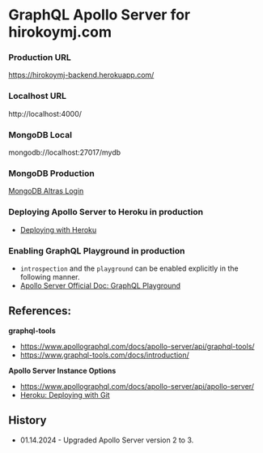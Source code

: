 # GraphQL Apollo Server for hirokoymj.com

### Production URL

https://hirokoymj-backend.herokuapp.com/

### Localhost URL

http://localhost:4000/

### MongoDB Local

mongodb://localhost:27017/mydb

### MongoDB Production

[MongoDB Altras Login](https://account.mongodb.com/account/login?nds=true)

### Deploying Apollo Server to Heroku in production

- [Deploying with Heroku](https://www.apollographql.com/docs/apollo-server/deployment/heroku/)

### Enabling GraphQL Playground in production

- `introspection` and the `playground` can be enabled explicitly in the following manner.
- [Apollo Server Official Doc: GraphQL Playground](https://www.apollographql.com/docs/apollo-server/testing/graphql-playground/#gatsby-focus-wrapper)

## References:

**graphql-tools**

- https://www.apollographql.com/docs/apollo-server/api/graphql-tools/
- https://www.graphql-tools.com/docs/introduction/

**Apollo Server Instance Options**

- https://www.apollographql.com/docs/apollo-server/api/apollo-server/
- [Heroku: Deploying with Git](https://devcenter.heroku.com/articles/git#create-a-heroku-remote)

## History

- 01.14.2024 - Upgraded Apollo Server version 2 to 3.
